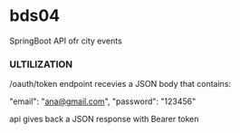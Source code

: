 # bds04
SpringBoot API ofr city events

### ULTILIZATION

/oauth/token endpoint recevies a JSON body that contains:

"email": "ana@gmail.com",
"password": "123456"

api gives back a JSON response with Bearer token
